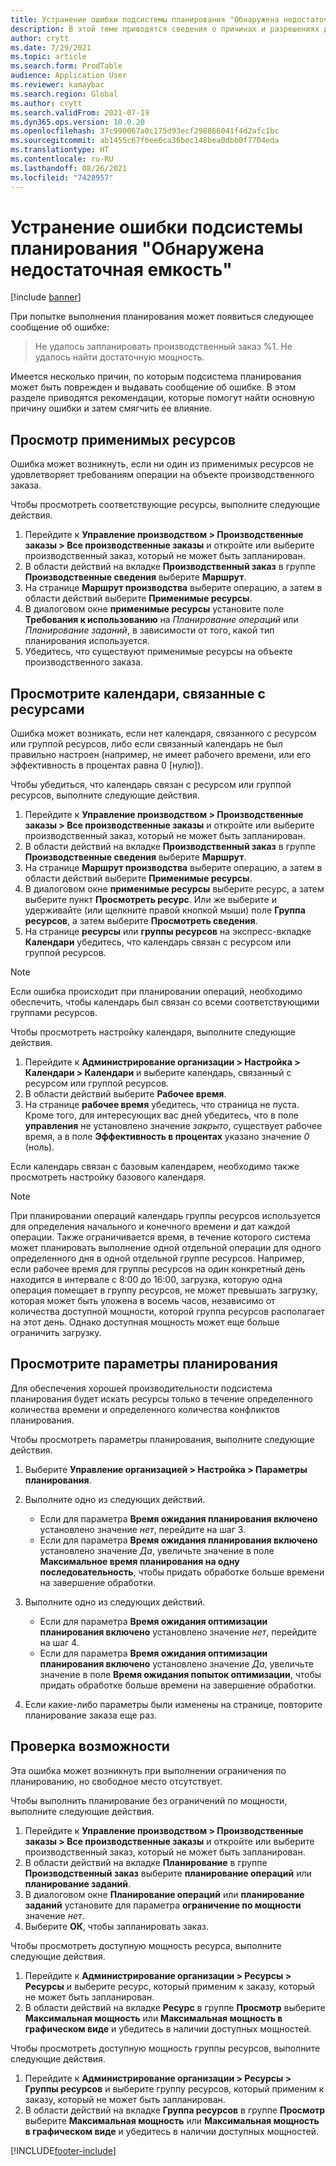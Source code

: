 ```yaml
---
title: Устранение ошибки подсистемы планирования "Обнаружена недостаточная емкость"
description: В этой теме приводятся сведения о причинах и разрешениях для 'Не удалось запланировать производственный заказ %1. Ошибка подсистемы планирования "Обнаружена недостаточная емкость".
author: crytt
ms.date: 7/29/2021
ms.topic: article
ms.search.form: ProdTable
audience: Application User
ms.reviewer: kamaybac
ms.search.region: Global
ms.author: crytt
ms.search.validFrom: 2021-07-19
ms.dyn365.ops.version: 10.0.20
ms.openlocfilehash: 37c990067a0c175d93ecf298866041f4d2afc1bc
ms.sourcegitcommit: ab1455c67f6ee6ca36bec148bea0dbb0f7704eda
ms.translationtype: HT
ms.contentlocale: ru-RU
ms.lasthandoff: 08/26/2021
ms.locfileid: "7428957"
---
```

# <a name="fix-the-not-enough-capacity-could-be-found-scheduling-engine-error"></a>Устранение ошибки подсистемы планирования "Обнаружена недостаточная емкость"

[!include [banner](../includes/banner.md)]

При попытке выполнения планирования может появиться следующее сообщение об ошибке:

> Не удалось запланировать производственный заказ %1. Не удалось найти достаточную мощность.

Имеется несколько причин, по которым подсистема планирования может быть поврежден и выдавать сообщение об ошибке. В этом разделе приводятся рекомендации, которые помогут найти основную причину ошибки и затем смягчить ее влияние.

## <a name="review-the-applicable-resources"></a>Просмотр применимых ресурсов

Ошибка может возникнуть, если ни один из применимых ресурсов не удовлетворяет требованиям операции на объекте производственного заказа.

Чтобы просмотреть соответствующие ресурсы, выполните следующие действия.

1. Перейдите к **Управление производством \> Производственные заказы \> Все производственные заказы** и откройте или выберите производственный заказ, который не может быть запланирован.
1. В области действий на вкладке **Производственный заказ** в группе **Производственные сведения** выберите **Маршрут**.
1. На странице **Маршрут производства** выберите операцию, а затем в области действий выберите **Применимые ресурсы**.
1. В диалоговом окне **применимые ресурсы** установите поле **Требования к использованию** на *Планирование операций* или *Планирование заданий*, в зависимости от того, какой тип планирования используется.
1. Убедитесь, что существуют применимые ресурсы на объекте производственного заказа.

## <a name="review-the-calendars-that-are-associated-with-resources"></a>Просмотрите календари, связанные с ресурсами

Ошибка может возникать, если нет календаря, связанного с ресурсом или группой ресурсов, либо если связанный календарь не был правильно настроен (например, не имеет рабочего времени, или его эффективность в процентах равна 0 \[нулю\]).

Чтобы убедиться, что календарь связан с ресурсом или группой ресурсов, выполните следующие действия.

1. Перейдите к **Управление производством \> Производственные заказы \> Все производственные заказы** и откройте или выберите производственный заказ, который не может быть запланирован.
1. В области действий на вкладке **Производственный заказ** в группе **Производственные сведения** выберите **Маршрут**.
1. На странице **Маршрут производства** выберите операцию, а затем в области действий выберите **Применимые ресурсы**.
1. В диалоговом окне **применимые ресурсы** выберите ресурс, а затем выберите пункт **Просмотреть ресурс**. Или же выберите и удерживайте (или щелкните правой кнопкой мыши) поле **Группа ресурсов**, а затем выберите **Просмотреть сведения**.
1. На странице **ресурсы** или **группы ресурсов** на экспресс-вкладке **Календари** убедитесь, что календарь связан с ресурсом или группой ресурсов.

> [!NOTE]
> Если ошибка происходит при планировании операций, необходимо обеспечить, чтобы календарь был связан со всеми соответствующими группами ресурсов.

Чтобы просмотреть настройку календаря, выполните следующие действия.

1. Перейдите к **Администрирование организации \> Настройка \> Календари \> Календари** и выберите календарь, связанный с ресурсом или группой ресурсов.
1. В области действий выберите **Рабочее время**.
1. На странице **рабочее время** убедитесь, что страница не пуста. Кроме того, для интересующих вас дней убедитесь, что в поле **управления** не установлено значение *закрыто*, существует рабочее время, а в поле **Эффективность в процентах** указано значение *0* (ноль).

Если календарь связан с базовым календарем, необходимо также просмотреть настройку базового календаря.

> [!NOTE]
> При планировании операций календарь группы ресурсов используется для определения начального и конечного времени и дат каждой операции. Также ограничивается время, в течение которого система может планировать выполнение одной отдельной операции для одного определенного дня в одной отдельной группе ресурсов. Например, если рабочее время для группы ресурсов на один конкретный день находится в интервале с 8:00 до 16:00, загрузка, которую одна операция помещает в группу ресурсов, не может превышать загрузку, которая может быть уложена в восемь часов, независимо от количества доступной мощности, которой группа ресурсов располагает на этот день. Однако доступная мощность может еще больше ограничить загрузку.

## <a name="review-the-scheduling-parameters"></a>Просмотрите параметры планирования

Для обеспечения хорошей производительности подсистема планирования будет искать ресурсы только в течение определенного количества времени и определенного количества конфликтов планирования.

Чтобы просмотреть параметры планирования, выполните следующие действия.

1. Выберите **Управление организацией \> Настройка \> Параметры планирования**.
1. Выполните одно из следующих действий.

    - Если для параметра **Время ожидания планирования включено** установлено значение *нет*, перейдите на шаг 3.
    - Если для параметра **Время ожидания планирования включено** установлено значение *Да*, увеличьте значение в поле **Максимальное время планирования на одну последовательность**, чтобы придать обработке больше времени на завершение обработки.

1. Выполните одно из следующих действий.

    - Если для параметра **Время ожидания оптимизации планирования включено** установлено значение *нет*, перейдите на шаг 4.
    - Если для параметра **Время ожидания оптимизации планирования включено** установлено значение *Да*, увеличьте значение в поле **Время ожидания попыток оптимизации**, чтобы придать обработке больше времени на завершение обработки.

1. Если какие-либо параметры были изменены на странице, повторите планирование заказа еще раз.

## <a name="review-capacity"></a>Проверка возможности

Эта ошибка может возникнуть при выполнении ограничения по планированию, но свободное место отсутствует.

Чтобы выполнить планирование без ограничений по мощности, выполните следующие действия.

1. Перейдите к **Управление производством \> Производственные заказы \> Все производственные заказы** и откройте или выберите производственный заказ, который не может быть запланирован.
1. В области действий на вкладке **Планирование** в группе **Производственный заказ** выберите **планирование операций** или **планирование заданий**.
1. В диалоговом окне **Планирование операций** или **планирование заданий** установите для параметра **ограничение по мощности** значение *нет*.
1. Выберите **ОК**, чтобы запланировать заказ.

Чтобы просмотреть доступную мощность ресурса, выполните следующие действия.

1. Перейдите к **Администрирование организации \> Ресурсы \> Ресурсы** и выберите ресурс, который применим к заказу, который не может быть запланирован.
1. В области действий на вкладке **Ресурс** в группе **Просмотр** выберите **Максимальная мощность** или **Максимальная мощность в графическом виде** и убедитесь в наличии доступных мощностей.

Чтобы просмотреть доступную мощность группы ресурсов, выполните следующие действия.

1. Перейдите к **Администрирование организации \> Ресурсы \> Группы ресурсов** и выберите группу ресурсов, который применим к заказу, который не может быть запланирован.
1. В области действий на вкладке **Группа ресурсов** в группе **Просмотр** выберите **Максимальная мощность** или **Максимальная мощность в графическом виде** и убедитесь в наличии доступных мощностей.

[!INCLUDE[footer-include](../../includes/footer-banner.md)]
